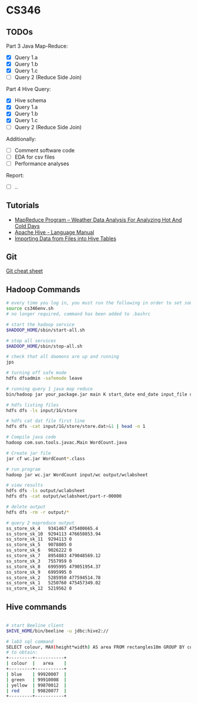 # CS346

## TODOs
Part 3 Java Map-Reduce: 
- [x] Query 1.a
- [x] Query 1.b
- [x] Query 1.c
- [ ] Query 2 (Reduce Side Join)

Part 4 Hive Query:
- [x] Hive schema
- [x] Query 1.a
- [x] Query 1.b
- [x] Query 1.c
- [ ] Query 2 (Reduce Side Join)

Additionally:
- [ ] Comment software code
- [ ] EDA for csv files
- [ ] Performance analyses

Report:
- [ ] ..


## Tutorials 
+ [MapReduce Program – Weather Data Analysis For Analyzing Hot And Cold Days
](https://www.geeksforgeeks.org/mapreduce-program-weather-data-analysis-for-analyzing-hot-and-cold-days/?ref=lbp)
+ [Apache Hive - Language Manual](https://cwiki.apache.org/confluence/display/Hive/LanguageManual)
+ [Importing Data from Files into Hive Tables](https://www.informit.com/articles/article.aspx?p=2756471&seqNum=4)

## Git
[Git cheat sheet](https://education.github.com/git-cheat-sheet-education.pdf)

## Hadoop Commands
```bash
# every time you log in, you must run the following in order to set some important environment variables:
source cs346env.sh
# no longer required, command has been added to .bashrc

# start the hadoop service
$HADOOP_HOME/sbin/start-all.sh

# stop all services
$HADOOP_HOME/sbin/stop-all.sh

# check that all daemons are up and running
jps

# turning off safe mode
hdfs dfsadmin -safemode leave

# running query 1 java map reduce 
bin/hadoop jar your_package.jar main K start_date end_date input_file output_directory

# hdfs listing files
hdfs dfs -ls input/1G/store

# hdfs cat dat file first line
hdfs dfs -cat input/1G/store/store.dat>&1 | head -n 1

# Compile java code
hadoop com.sun.tools.javac.Main WordCount.java

# Create jar file 
jar cf wc.jar WordCount*.class

# run program
hadoop jar wc.jar WordCount input/wc output/wclabsheet

# view results
hdfs dfs -ls output/wclabsheet
hdfs dfs -cat output/wclabsheet/part-r-00000

# delete output
hdfs dfs -rm -r output/*

# query 2 mapreduce output 
ss_store_sk_4   9341467 475400665.4
ss_store_sk_10  9294113 476650853.94
ss_store_sk_11  9294113 0
ss_store_sk_5   9078805 0
ss_store_sk_6   9026222 0
ss_store_sk_7   8954883 479048569.12
ss_store_sk_3   7557959 0
ss_store_sk_8   6995995 479051954.37
ss_store_sk_9   6995995 0
ss_store_sk_2   5285950 477594514.78
ss_store_sk_1   5250760 475457349.02
ss_store_sk_12  5219562 0
```

## Hive commands
```bash

# start Beeline client
$HIVE_HOME/bin/beeline -u jdbc:hive2://

# lab3 sql command 
SELECT colour, MAX(height*width) AS area FROM rectangles10m GROUP BY colour;
# to obtain:
+---------+-----------+
| colour  |   area    |
+---------+-----------+
| blue    | 99920007  |
| green   | 99910008  |
| yellow  | 99870012  |
| red     | 99820077  |
+---------+-----------+
```


